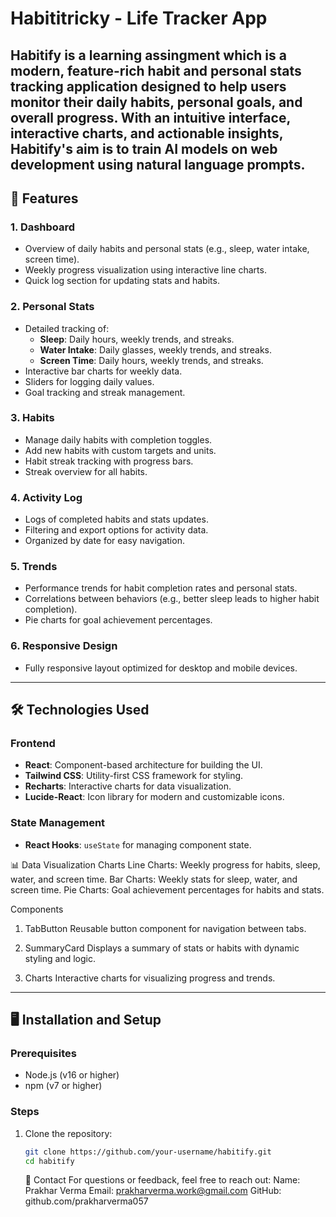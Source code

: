 # Habititricky - Life Tracker App

## Habitify is a learning assingment which is a modern, feature-rich habit and personal stats tracking application designed to help users monitor their daily habits, personal goals, and overall progress. With an intuitive interface, interactive charts, and actionable insights, Habitify's aim is to train AI models on web development using natural language prompts.

## 🚀 Features

### **1. Dashboard**

- Overview of daily habits and personal stats (e.g., sleep, water intake, screen time).
- Weekly progress visualization using interactive line charts.
- Quick log section for updating stats and habits.

### **2. Personal Stats**

- Detailed tracking of:
  - **Sleep**: Daily hours, weekly trends, and streaks.
  - **Water Intake**: Daily glasses, weekly trends, and streaks.
  - **Screen Time**: Daily hours, weekly trends, and streaks.
- Interactive bar charts for weekly data.
- Sliders for logging daily values.
- Goal tracking and streak management.

### **3. Habits**

- Manage daily habits with completion toggles.
- Add new habits with custom targets and units.
- Habit streak tracking with progress bars.
- Streak overview for all habits.

### **4. Activity Log**

- Logs of completed habits and stats updates.
- Filtering and export options for activity data.
- Organized by date for easy navigation.

### **5. Trends**

- Performance trends for habit completion rates and personal stats.
- Correlations between behaviors (e.g., better sleep leads to higher habit completion).
- Pie charts for goal achievement percentages.

### **6. Responsive Design**

- Fully responsive layout optimized for desktop and mobile devices.

---

## 🛠️ Technologies Used

### **Frontend**

- **React**: Component-based architecture for building the UI.
- **Tailwind CSS**: Utility-first CSS framework for styling.
- **Recharts**: Interactive charts for data visualization.
- **Lucide-React**: Icon library for modern and customizable icons.

### **State Management**

- **React Hooks**: `useState` for managing component state.

📊 Data Visualization
Charts
Line Charts: Weekly progress for habits, sleep, water, and screen time.
Bar Charts: Weekly stats for sleep, water, and screen time.
Pie Charts: Goal achievement percentages for habits and stats.

Components

1. TabButton
   Reusable button component for navigation between tabs.

2. SummaryCard
   Displays a summary of stats or habits with dynamic styling and logic.

3. Charts
   Interactive charts for visualizing progress and trends.

---

## 🖥️ Installation and Setup

### **Prerequisites**

- Node.js (v16 or higher)
- npm (v7 or higher)

### **Steps**

1. Clone the repository:

   ```bash
   git clone https://github.com/your-username/habitify.git
   cd habitify

   ```

   📧 Contact
   For questions or feedback, feel free to reach out:
   Name: Prakhar Verma
   Email: prakharverma.work@gmail.com
   GitHub: github.com/prakharverma057
